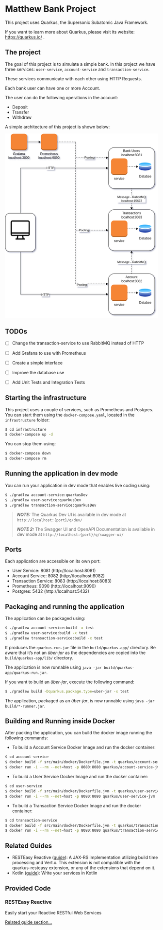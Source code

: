 # Matthew Bank Project

This project uses Quarkus, the Supersonic Subatomic Java Framework.

If you want to learn more about Quarkus, please visit its website: https://quarkus.io/ .

## The project
The goal of this project is to simulate a simple bank. In this project we have three services: `user-service`, `account-service` and `transaction-service`.

These services communicate with each other using HTTP Requests. 

Each bank user can have one or more Account.

The user can do the following operations in the account:

- Deposit
- Transfer
- Withdraw

A simple architecture of this project is shown below: 

![Simple Architecture](./architecture.png)

## TODOs

- [ ] Change the transaction-service to use RabbitMQ instead of HTTP
- [ ] Add Grafana to use with Prometheus
- [ ] Create a simple interface
- [ ] Improve the database use
- [ ] Add Unit Tests and Integration Tests


## Starting the infrastructure

This project uses a couple of services, such as Prometheus and Postgres. You can start them using the `docker-compose.yaml`, located in the `infrastructure` folder:

```bash
$ cd infrastructure
$ docker-compose up -d
```

You can stop them using:
```bash
$ docker-compose down
$ docker-compose rm
```

## Running the application in dev mode

You can run your application in dev mode that enables live coding using:

```bash
$ ./gradlew account-service:quarkusDev
$ ./gradlew user-service:quarkusDev
$ ./gradlew transaction-service:quarkusDev
```

> **_NOTE:_** The Quarkus Dev UI is available in dev mode at `http://localhost:{port}/q/dev/`
> 
> 
> **_NOTE 2:_** The Swagger UI and OpenAPI Documentation is available in dev mode at `http://localhost:{port}/q/swagger-ui/`

## Ports

Each application are accessible on its own port:
* User Service: 8081 (http://localhost:8081)
* Account Service: 8082 (http://localhost:8082)
* Transaction Service: 8083 (http://localhost:8083)
* Prometheus: 9090 (http://localhost:9090)
* Postgres: 5432 (http://localhost:5432)


## Packaging and running the application

The application can be packaged using:

```bash
$ ./gradlew account-service:build -x test
$ ./gradlew user-service:build -x test
$ ./gradlew transaction-service:build -x test
```

It produces the `quarkus-run.jar` file in the `build/quarkus-app/` directory.
Be aware that it’s not an _über-jar_ as the dependencies are copied into the `build/quarkus-app/lib/` directory.

The application is now runnable using `java -jar build/quarkus-app/quarkus-run.jar`.

If you want to build an _über-jar_, execute the following command:

```bash
$ ./gradlew build -Dquarkus.package.type=uber-jar -x test
```

The application, packaged as an _über-jar_, is now runnable using `java -jar build/*-runner.jar`.

## Building and Running inside Docker
After packing the application, you can build the docker image running the following commands:

- To build a Account Service Docker Image and run the docker container:
```bash
$ cd account-service
$ docker build -f src/main/docker/Dockerfile.jvm -t quarkus/account-service-jvm .
$ docker run -i --rm --net=host -p 8080:8080 quarkus/account-service-jvm
```

- To build a User Service Docker Image and run the docker container:
```bash
$ cd user-service
$ docker build -f src/main/docker/Dockerfile.jvm -t quarkus/user-service-jvm .
$ docker run -i --rm --net=host -p 8080:8080 quarkus/user-service-jvm
```

- To build a Transaction Service Docker Image and run the docker container:
```bash
$ cd transaction-service
$ docker build -f src/main/docker/Dockerfile.jvm -t quarkus/transaction-service-jvm .
$ docker run -i --rm --net=host -p 8080:8080 quarkus/transaction-service-jvm
```

## Related Guides

- RESTEasy Reactive ([guide](https://quarkus.io/guides/resteasy-reactive)): A JAX-RS implementation utilizing build time
  processing and Vert.x. This extension is not compatible with the quarkus-resteasy extension, or any of the extensions
  that depend on it.
- Kotlin ([guide](https://quarkus.io/guides/kotlin)): Write your services in Kotlin

## Provided Code

### RESTEasy Reactive

Easily start your Reactive RESTful Web Services

[Related guide section...](https://quarkus.io/guides/getting-started-reactive#reactive-jax-rs-resources)
